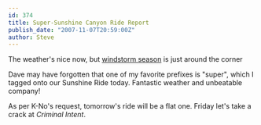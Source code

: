 ```yaml
---
id: 374
title: Super-Sunshine Canyon Ride Report
publish_date: "2007-11-07T20:59:00Z"
author: Steve
---
```

  
The weather's nice now, but [windstorm season](http://www.bcna.org/images/wind_bymonth.gif) is just around the corner

Dave may have forgotten that one of my favorite prefixes is "super", which I tagged onto our Sunshine Ride today. Fantastic weather and unbeatable company!

As per K-No's request, tomorrow's ride will be a flat one. Friday let's take a crack at _Criminal Intent_.
